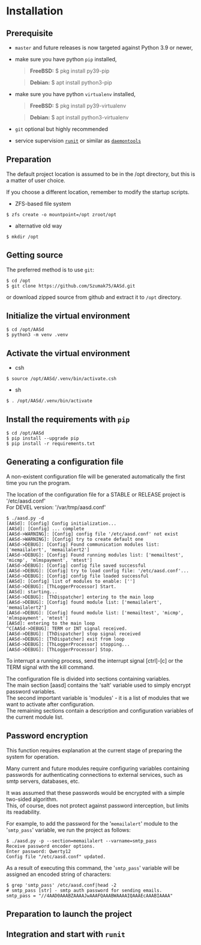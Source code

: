 # Installation

## Prerequisite

- `master` and future releases is now targeted against Python 3.9 or newer,
- make sure you have python `pip` installed,
    > **FreeBSD:**
    > $ pkg install py39-pip

    > **Debian:**
    > $ apt install python3-pip

- make sure you have python `virtualenv`  installed,
    > **FreeBSD:**
    > $ pkg install py39-virtualenv

    > **Debian:**
    > $ apt install python3-virtualenv
- `git` optional but highly recommended
- service supervision [`runit`](http://smarden.org/runit/) or similar as [`daemontools`](https://cr.yp.to/daemontools.html)

## Preparation

The default project location is assumed to be in the /opt directory, but this is a matter of user choice.

If you choose a different location, remember to modify the startup scripts.

- ZFS-based file system

```
$ zfs create -o mountpoint=/opt zroot/opt
```

- alternative old way

```
$ mkdir /opt
```

## Getting source

The preferred method is to use `git`:

```
$ cd /opt
$ git clone https://github.com/Szumak75/AASd.git
```

or download zipped source from github and extract it to `/opt` directory.


## Initialize the virtual environment

```
$ cd /opt/AASd
$ python3 -m venv .venv
```

## Activate the virtual environment

- csh

```
$ source /opt/AASd/.venv/bin/activate.csh
```

- sh

```
$ . /opt/AASd/.venv/bin/activate
```

## Install the requirements with `pip`

```
$ cd /opt/AASd
$ pip install --upgrade pip
$ pip install -r requirements.txt
```

## Generating a configuration file

A non-existent configuration file will be generated automatically the first time you run the program.

The location of the configuration file for a STABLE or RELEASE project is '/etc/aasd.conf'\
For DEVEL version: '/var/tmp/aasd.conf'

```
$ ./aasd.py -d
[AASd]: [Config] Config initialization...
[AASd]: [Config] ... complete
[AASd->WARNING]: [Config] config file '/etc/aasd.conf' not exist
[AASd->WARNING]: [Config] try to create default one
[AASd->DEBUG]: [Config] Found communication modules list: ['memailalert', 'memailalert2']
[AASd->DEBUG]: [Config] Found running modules list: ['memailtest', 'micmp', 'mlmspayment', 'mtest']
[AASd->DEBUG]: [Config] config file saved successful
[AASd->DEBUG]: [Config] try to load config file: '/etc/aasd.conf'...
[AASd->DEBUG]: [Config] config file loaded successful
[AASd]: [Config] list of modules to enable: ['']
[AASd->DEBUG]: [ThLoggerProcessor] Start.
[AASd]: starting...
[AASd->DEBUG]: [ThDispatcher] entering to the main loop
[AASd->DEBUG]: [Config] found module list: ['memailalert', 'memailalert2']
[AASd->DEBUG]: [Config] found module list: ['memailtest', 'micmp', 'mlmspayment', 'mtest']
[AASd]: entering to the main loop
^C[AASd->DEBUG]: TERM or INT signal received.
[AASd->DEBUG]: [ThDispatcher] stop signal received
[AASd->DEBUG]: [ThDispatcher] exit from loop
[AASd->DEBUG]: [ThLoggerProcessor] stopping...
[AASd->DEBUG]: [ThLoggerProcessor] Stop.
```

To interrupt a running process, send the interrupt signal [ctrl]-[c] or the TERM signal with the kill command.

The configuration file is divided into sections containing variables.\
The main section [aasd] contains the 'salt' variable used to simply encrypt password variables.\
The second important variable is 'modules' - it is a list of modules that we want to activate after configuration.\
The remaining sections contain a description and configuration variables of the current module list.

## Password encryption

This function requires explanation at the current stage of preparing the system for operation.

Many current and future modules require configuring variables containing passwords for authenticating connections to external services, such as smtp servers, databases, etc.

It was assumed that these passwords would be encrypted with a simple two-sided algorithm.\
This, of course, does not protect against password interception, but limits its readability.

For example, to add the password for the '`memailalert`' module to the '`smtp_pass`' variable, we run the project as follows:

```
$ ./aasd.py -p --section=memailalert --varname=smtp_pass
Receive password encoder options.
Enter password: Qwerty12
Config file "/etc/aasd.conf" updated.
```

As a result of executing this command, the '`smtp_pass`' variable will be assigned an encoded string of characters:

```
$ grep 'smtp_pass' /etc/aasd.conf|head -2
# smtp_pass [str] - smtp auth password for sending emails.
smtp_pass = "//4AAD0AAABZAAAAJwAAAFQAAABWAAAAIQAAAEcAAABIAAAA"
```

## Preparation to launch the project

## Integration and start with `runit`
